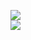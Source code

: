 [![](https://img.shields.io/badge/Made%20With-Github%20Spray-lightgrey.svg?style=for-the-badge&logo=github)](https://github.com/Annihil/github-spray#10402)  
[![](https://i.imgur.com/2DrTn0Z.gif)](https://github.com/Annihil/github-spray)